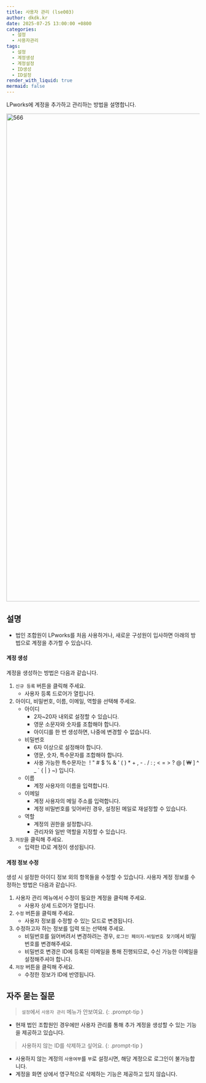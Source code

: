 ```yaml
---
title: 사용자 관리 (lse003)
author: dkdk.kr
date: 2025-07-25 13:00:00 +0800
categories:
  - 설정
  - 사용자관리
tags:
  - 설정
  - 계정생성
  - 계정설정
  - ID생성
  - ID설정
render_with_liquid: true
mermaid: false
---
```

LPworks에 계정을 추가하고 관리하는 방법을 설명합니다.

<img width="2560" height="1271" alt="566" src="https://github.com/user-attachments/assets/7c3b266f-885f-49d7-bd5c-bf8fbe6cd4ea" />

## 설명
- 법인 조합원이 LPworks를 처음 사용하거나, 새로운 구성원이 입사하면 아래의 방법으로 계정을 추가할 수 있습니다.

#### 계정 생성

계정을 생성하는 방법은 다음과 같습니다.

1. `신규 등록` 버튼을 클릭해 주세요.
	- 사용자 등록 드로어가 열립니다.
2. 아이디, 비밀번호, 이름,  이메일, 역할을 선택해 주세요.
	- 아이디
		- 2자~20자 내외로 설정할 수 있습니다.
		- 영문 소문자와 숫자를 조합해야 합니다.
		- 아이디를 한 번 생성하면, 나중에 변경할 수 없습니다.
	- 비밀번호
		- 6자 이상으로 설정해야 합니다.
		- 영문, 숫자, 특수문자를 조합해야 합니다.
		- 사용 가능한 특수문자는  ! " # $ % & ' ( ) * + , - . / : ; < = > ? @ [ ₩ ] ^ _ ` { | } ~) 입니다.
	- 이름
		- 계정 사용자의 이름을 입력합니다.
	- 이메일
		- 계정 사용자의 메일 주소를 입력합니다.
		- 계정 비밀번호를 잊어버린 경우, 설정된 메일로 재설정할 수 있습니다.
	- 역할
		- 계정의 권한을 설정합니다.
		- 관리자와 일반 역할을 지정할 수 있습니다.
3. `저장`을 클릭해 주세요.
	- 입력한 ID로 계정이 생성됩니다.

#### 계정 정보 수정

생성 시 설정한 아이디 정보 외의 항목들을 수정할 수 있습니다.
사용자 계정 정보를 수정하는 방법은 다음과 같습니다.

1. 사용자 관리 메뉴에서 수정이 필요한 계정을 클릭해 주세요.
	- 사용자 상세 드로어가 열립니다. 
2. `수정` 버튼을 클릭해 주세요.
	- 사용자 정보를 수정할 수 있는 모드로 변경됩니다.
3. 수정하고자 하는 정보를 입력 또는 선택해 주세요.
	- 비밀번호를 잃어버려서 변경하려는 경우, `로그인 페이지-비밀번호 찾기`에서 비밀번호를 변경해주세요.
	- 비밀번호 변경은 ID에 등록된 이메일을 통해 진행되므로, 수신 가능한 이메일을 설정해주셔야 합니다.
4. `저장` 버튼을 클릭해 주세요.
	- 수정한 정보가 ID에 반영됩니다.

## 자주 묻는 질문

> `설정`에서 `사용자 관리` 메뉴가 안보여요.
{: .prompt-tip }
- 현재 법인 조합원인 경우에만 사용자 관리를 통해 추가 계정을 생성할 수 있는 기능을 제공하고 있습니다.

> 사용하지 않는 ID를 삭제하고 싶어요.
{: .prompt-tip }
- 사용하지 않는 계정의 `사용여부`를 `부`로 설정시면, 해당 계정으로 로그인이 불가능합니다.
- 계정을 화면 상에서 영구적으로 삭제하는 기능은 제공하고 있지 않습니다.
